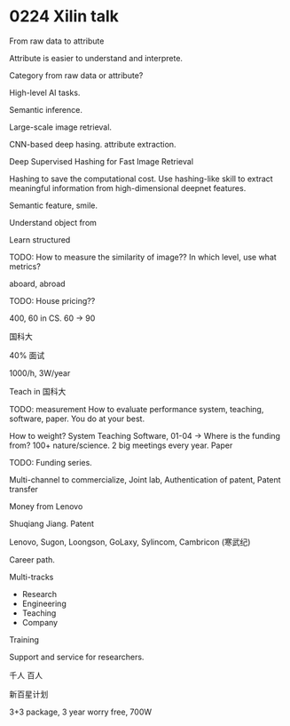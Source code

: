 # 0224 Xilin talk

From raw data to attribute

Attribute is easier to understand and interprete.

Category from raw data or attribute?

High-level AI tasks.

Semantic inference.

Large-scale image retrieval.

CNN-based deep hasing. attribute extraction.

Deep Supervised Hashing for Fast Image Retrieval

Hashing to save the computational cost. Use hashing-like skill to extract meaningful information from high-dimensional deepnet features.

Semantic feature, smile.

Understand object from 

Learn structured 

TODO: How to measure the similarity of image?? In which level, use what metrics?

aboard, abroad

TODO: House pricing??

400, 60 in CS. 60 -> 90

国科大

40% 面试

1000/h, 3W/year

Teach in 国科大

TODO: measurement
How to evaluate performance system, teaching, software, paper. You do at your best.

How to weight?
System 
Teaching
Software, 01-04 -> Where is the funding from? 100+ nature/science. 2 big meetings every year.
Paper


TODO: Funding series.

Multi-channel to commercialize, Joint lab, Authentication of patent, Patent transfer

Money from Lenovo

Shuqiang Jiang. Patent

Lenovo, Sugon, Loongson, GoLaxy, Sylincom, Cambricon (寒武纪) 

Career path.

Multi-tracks
- Research
- Engineering
- Teaching
- Company

Training 

Support and service for researchers.

千人
百人

新百星计划

3+3 package, 3 year worry free, 700W




